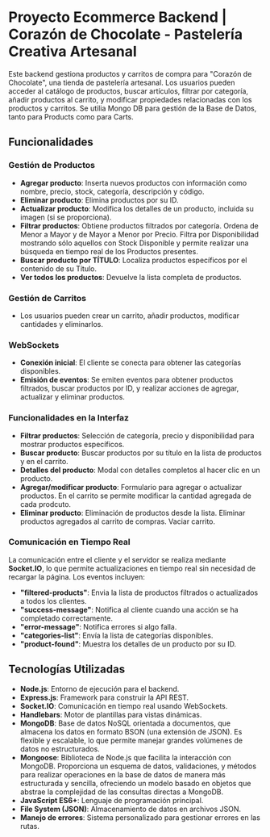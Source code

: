 # Proyecto Ecommerce Backend | Corazón de Chocolate - Pastelería Creativa Artesanal

Este backend gestiona productos y carritos de compra para "Corazón de Chocolate", una tienda de pastelería artesanal. Los usuarios pueden acceder al catálogo de productos, buscar artículos, filtrar por categoría, añadir productos al carrito, y modificar propiedades relacionadas con los productos y carritos.
Se utilia Mongo DB para gestión de la Base de Datos, tanto para Products como para Carts.

## Funcionalidades

### Gestión de Productos

- **Agregar producto**: Inserta nuevos productos con información como nombre, precio, stock, categoría, descripción y código.
- **Eliminar producto**: Elimina productos por su ID.
- **Actualizar producto**: Modifica los detalles de un producto, incluida su imagen (si se proporciona).
- **Filtrar productos**: Obtiene productos filtrados por categoría. Ordena de Menor a Mayor y de Mayor a Menor por Precio. Filtra por Disponibilidad mostrando sólo aquellos con Stock Disponible y permite realizar una búsqueda en tiempo real de los Productos presentes.
- **Buscar producto por TÍTULO**: Localiza productos específicos por el contenido de su Título.
- **Ver todos los productos**: Devuelve la lista completa de productos.

### Gestión de Carritos

- Los usuarios pueden crear un carrito, añadir productos, modificar cantidades y eliminarlos.

### WebSockets

- **Conexión inicial**: El cliente se conecta para obtener las categorías disponibles.
- **Emisión de eventos**: Se emiten eventos para obtener productos filtrados, buscar productos por ID, y realizar acciones de agregar, actualizar y eliminar productos.

### Funcionalidades en la Interfaz

- **Filtrar productos**: Selección de categoría, precio y disponibilidad para mostrar productos específicos.
- **Buscar producto**: Buscar productos por su título en la lista de productos y en el carrito.
- **Detalles del producto**: Modal con detalles completos al hacer clic en un producto.
- **Agregar/modificar producto**: Formulario para agregar o actualizar productos. En el carrito se permite modificar la cantidad agregada de cada prodcuto.
- **Eliminar producto**: Eliminación de productos desde la lista. Eliminar productos agregados al carrito de compras. Vaciar carrito.

### Comunicación en Tiempo Real

La comunicación entre el cliente y el servidor se realiza mediante **Socket.IO**, lo que permite actualizaciones en tiempo real sin necesidad de recargar la página. Los eventos incluyen:

- **"filtered-products"**: Envia la lista de productos filtrados o actualizados a todos los clientes.
- **"success-message"**: Notifica al cliente cuando una acción se ha completado correctamente.
- **"error-message"**: Notifica errores si algo falla.
- **"categories-list"**: Envía la lista de categorías disponibles.
- **"product-found"**: Muestra los detalles de un producto por su ID.

## Tecnologías Utilizadas

- **Node.js**: Entorno de ejecución para el backend.
- **Express.js**: Framework para construir la API REST.
- **Socket.IO**: Comunicación en tiempo real usando WebSockets.
- **Handlebars**: Motor de plantillas para vistas dinámicas.
- **MongoDB**: Base de datos NoSQL orientada a documentos, que almacena los datos en formato BSON (una extensión de JSON). Es flexible y escalable, lo que permite manejar grandes volúmenes de datos no estructurados.
- **Mongoose**: Biblioteca de Node.js que facilita la interacción con MongoDB. Proporciona un esquema de datos, validaciones, y métodos para realizar operaciones en la base de datos de manera más estructurada y sencilla, ofreciendo un modelo basado en objetos que abstrae la complejidad de las consultas directas a MongoDB.
- **JavaScript ES6+**: Lenguaje de programación principal.
- **File System (JSON)**: Almacenamiento de datos en archivos JSON.
- **Manejo de errores**: Sistema personalizado para gestionar errores en las rutas.
